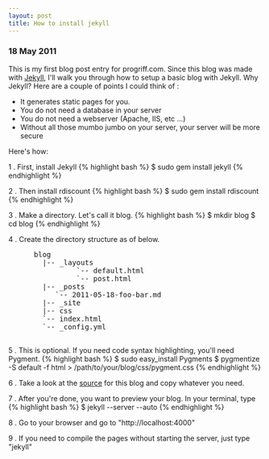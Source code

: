 ```yaml
---
layout: post
title: How to install jekyll
---
```


<h3>18 May 2011</h3>

This is my first blog post entry for progriff.com. Since this blog was made with <a href="https://github.com/mojombo/jekyll">Jekyll</a>, I'll walk you through how to setup a basic blog with Jekyll. Why Jekyll? Here are a couple of points I could think of :

- It generates static pages for you.
- You do not need a database in your server
- You do not need a webserver (Apache, IIS, etc ...)
- Without all those mumbo jumbo on your server, your server will be more secure

Here's how:


1 . First, install Jekyll
    {% highlight bash %}
    $ sudo gem install jekyll
    {% endhighlight %}
    
2 . Then install rdiscount
    {% highlight bash %}
    $ sudo gem install rdiscount
    {% endhighlight %}


3 . Make a directory. Let's call it blog.
    {% highlight bash %}
    $ mkdir blog
    $ cd blog
    {% endhighlight %}

4 . Create the directory structure as of below.
<pre class="text">
      blog
        |-- _layouts
                `-- default.html
                `-- post.html
        |-- _posts
           `-- 2011-05-18-foo-bar.md
        |-- _site
        |-- css
        `-- index.html
        `-- _config.yml
    
</pre>

5 . This is optional. If you need code syntax highlighting, you'll need Pygment. 
    {% highlight bash %}
    $ sudo easy_install Pygments
    $ pygmentize -S default -f html > /path/to/your/blog/css/pygment.css
    {% endhighlight %}

6 . Take a look at the <a href="https://github.com/pugnusferreus/progriff_blog">source</a> for this blog and copy whatever you need.

7 . After you're done, you want to preview your blog. In your terminal, type
    {% highlight bash %}
    $ jekyll --server --auto
    {% endhighlight %}

8 . Go to your browser and go to "http://localhost:4000"

9 . If you need to compile the pages without starting the server, just type "jekyll"